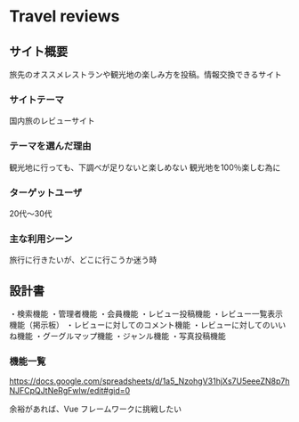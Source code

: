 # Travel reviews


## サイト概要
旅先のオススメレストランや観光地の楽しみ方を投稿。情報交換できるサイト


### サイトテーマ
国内旅のレビューサイト


### テーマを選んだ理由
観光地に行っても、下調べが足りないと楽しめない
観光地を100％楽しむ為に

### ターゲットユーザ
20代〜30代

### 主な利用シーン
旅行に行きたいが、どこに行こうか迷う時

## 設計書
・検索機能
・管理者機能
・会員機能
・レビュー投稿機能
・レビュー一覧表示機能（掲示板）
・レビューに対してのコメント機能
・レビューに対してのいいね機能
・グーグルマップ機能
・ジャンル機能
・写真投稿機能



### 機能一覧
<https://docs.google.com/spreadsheets/d/1a5_NzohgV31hjXs7U5eeeZN8p7hNJFCpQJtNeRgFwlw/edit#gid=0>

余裕があれば、Vue フレームワークに挑戦したい

